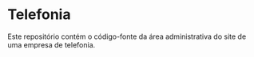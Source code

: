 # Telefonia
Este repositório contém o código-fonte da área administrativa do site de uma empresa de telefonia.
